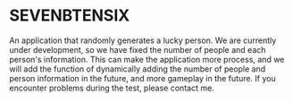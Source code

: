# SEVENBTENSIX
An application that randomly generates a lucky person. We are currently under development, so we have fixed the number of people and each person's information. This can make the application more process, and we will add the function of dynamically adding the number of people and person information in the future, and more gameplay in the future. If you encounter problems during the test, please contact me.
